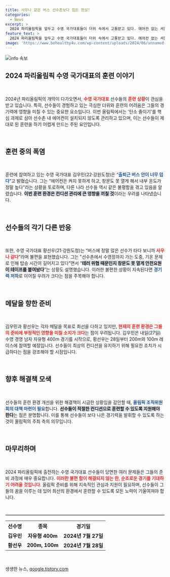 ```yaml
---
title: 사우나 같은 버스 선수촌보다 힘든 현실!
categories:
  - News
excerpt: >
  2024 파리올림픽을 앞두고 수영 국가대표들이 더위 속에서 고통받고 있다. 에어컨 없는 셔틀버스와 긴 이동 시간으로 선수들은 컨디션 관리에 심각한 어려움을 겪고 있다. 과연 이들은 메달을 향해 어떤 악조건을 극복할까?
feature_text: >
  2024 파리올림픽을 앞두고 수영 국가대표들이 더위 속에서 고통받고 있다. 에어컨 없는 셔틀버스와 긴 이동 시간으로 선수들은 컨디션 관리에 심각한 어려움을 겪고 있다. 과연 이들은 메달을 향해 어떤 악조건을 극복할까?
image: 'https://www.behealthy4u.com/wp-content/uploads/2024/06/unnamed-file.png'
---
```


<p><img src="https://www.behealthy4u.com/wp-content/uploads/2024/06/unnamed-file.png" alt="info 속보" /></p>

<h2 data-ke-size="size26">2024 파리올림픽 수영 국가대표의 훈련 이야기</h2>

<p data-ke-size="size16">&nbsp;</p>

<p>2024년 파리올림픽의 개막이 다가오면서, <b><span style="color: #ee2323;">수영 국가대표</span></b> 선수들의 <b><span style="color: #ee2323;">훈련 상황</span></b>이 관심을 받고 있습니다. 특히, 선수들이 경험하고 있는 극심한 더위와 훈련의 어려움은 그들의 경기력에 영향을 미칠 수 있는 중요한 요소입니다. 이번 올림픽에서는 '탄소 줄이기'를 핵심 과제로 삼아 선수촌 내 에어컨이 설치되지 않도록 관리하고 있으며, 이는 선수들이 제대로 된 훈련을 하기 어렵게 만드는 주된 요인입니다. </p>

<p data-ke-size="size16">&nbsp;</p>

<h2 data-ke-size="size26">훈련 중의 폭염</h2>

<p data-ke-size="size16">&nbsp;</p>

<p>훈련에 참여하고 있는 수영 국가대표 김우민(22·강원도청)은 “<b><span style="color: #1a5490;">출퇴근 버스 안이 너무 덥다</span></b>”고 밝혔습니다. 그는 “에어컨은 켜지 못하게 하고, 창문도 못 열게 해서 내부 온도가 정말 높다"라는 상황을 토로하며, 다른 나라 선수들 역시 같은 불평함을 겪고 있음을 알렸습니다. <b><span style="background-color: #21538527;">이번 훈련 환경은 컨디션 관리에 큰 영향을 끼칠 것</span></b>이라는 우려를 나타냈습니다. </p>

<p data-ke-size="size16">&nbsp;</p>

<h2 data-ke-size="size26">선수들의 각기 다른 반응</h2>

<p data-ke-size="size16">&nbsp;</p>

<p>또한, 수영 국가대표 황선우(21·강원도청)는 “버스에 정말 많은 선수가 타다 보니까 <b><span style="color: #ee2323;">사우나 같다</span></b>”라며 불편을 표현했습니다. 그는 "선수촌에서 수영장까지 가는 도중, 기온 문제로 인해 탑승 시간이 길어지고 있다"면서 “<b><span style="background-color: #21538527;">테러 위협 때문인지 창문도 못 열게 안전요원이 테이프를 붙여놨다</span></b>”는 상황도 설명했습니다. 이러한 불편한 상황이 지속된다면 <b><span style="color: #1a5490;">경기력 저하</span></b>로 이어질 우려가 크다는 점을 주목해야 합니다. </p>

<p data-ke-size="size16">&nbsp;</p>

<h2 data-ke-size="size26">메달을 향한 준비</h2>

<p data-ke-size="size16">&nbsp;</p>

<p>김우민과 황선우는 각자 메달을 목표로 최선을 다하고 있지만, <b><span style="color: #ee2323;">현재의 훈련 환경은 그들의 준비에 부정적인 영향을 미칠 소지가 크다</span></b>는 점이 우려됩니다. 김우민은 내일(27일) 수영 경영 남자 자유형 400m 경기를 시작으로, 황선우는 28일부터 200m와 100m 레이스에 참여할 예정입니다. 선수들이 최상의 컨디션을 유지하기 위해 필요한 조치가 시급하다는 점을 강조해야 할 시점입니다. </p>

<p data-ke-size="size16">&nbsp;</p>

<h2 data-ke-size="size26">향후 해결책 모색</h2>

<p data-ke-size="size16">&nbsp;</p>

<p>선수들의 훈련 환경 개선을 위한 해결책이 시급한 상황임을 감안할 때, <b><span style="color: #1a5490;">올림픽 조직위원회의 대책 마련이 필요</span></b>합니다. <b><span style="background-color: #21538527;">선수들이 적절한 컨디션으로 훈련할 수 있도록 지원해야 한다</span></b>는 점은 분명합니다. 이를 통해 선수들이 보다 나은 경기력을 발휘할 수 있도록 하는 것이 올림픽의 주최 측의 의무입니다. </p>

<p data-ke-size="size16">&nbsp;</p>

<h2 data-ke-size="size26">마무리하며</h2>

<p data-ke-size="size16">&nbsp;</p>

<p>2024 파리올림픽에 출전하는 수영 국가대표 선수들이 당면한 여러 문제들은 그들의 준비 과정에 매우 중요합니다. <b><span style="color: #ee2323;">이러한 불편 함이 해결되지 않는 한, 순조로운 경기를 기대하기 어려울 것입니다</span></b>. 올림픽 준비를 위해 지속적인 관심과 지원이 필요하며, 선수들이 그들의 꿈을 이루는 데 있어 최선의 환경에서 훈련할 수 있도록 모든 노력이 기울여져야 합니다. </p>

<p data-ke-size="size16">&nbsp;</p>

<hr style="border: 1px solid #ccc;">

<table style="border-collapse: collapse; width: 100%;">
    <tr>
        <th style="text-align: center; height: 30px;"><b>선수명</b></th>
        <th style="text-align: center; height: 30px;"><b>종목</b></th>
        <th style="text-align: center; height: 30px;"><b>경기일</b></th>
    </tr>
    <tr>
        <td style="text-align: center; height: 17px;"><b>김우민</b></td>
        <td style="text-align: center; height: 17px;"><b>자유형 400m</b></td>
        <td style="text-align: center; height: 17px;"><b>2024년 7월 27일</b></td>
    </tr>
    <tr>
        <td style="text-align: center; height: 17px;"><b>황선우</b></td>
        <td style="text-align: center; height: 17px;"><b>200m, 100m</b></td>
        <td style="text-align: center; height: 17px;"><b>2024년 7월 28일</b></td>
    </tr>
</table>

<p data-ke-size="size16">&nbsp;</p>
생생한 뉴스, <a href="https://qoogle.tistory.com" rel="dofollow">qoogle.tistory.com</a>


